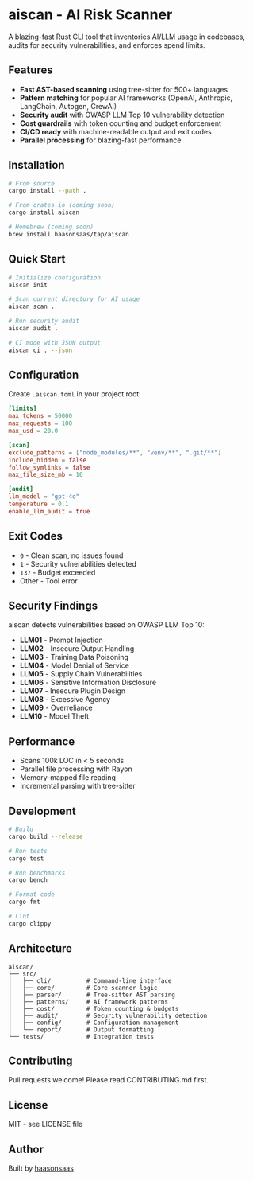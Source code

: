 # aiscan - AI Risk Scanner

A blazing-fast Rust CLI tool that inventories AI/LLM usage in codebases, audits for security vulnerabilities, and enforces spend limits.

## Features

- **Fast AST-based scanning** using tree-sitter for 500+ languages
- **Pattern matching** for popular AI frameworks (OpenAI, Anthropic, LangChain, Autogen, CrewAI)
- **Security audit** with OWASP LLM Top 10 vulnerability detection
- **Cost guardrails** with token counting and budget enforcement
- **CI/CD ready** with machine-readable output and exit codes
- **Parallel processing** for blazing-fast performance

## Installation

```bash
# From source
cargo install --path .

# From crates.io (coming soon)
cargo install aiscan

# Homebrew (coming soon)
brew install haasonsaas/tap/aiscan
```

## Quick Start

```bash
# Initialize configuration
aiscan init

# Scan current directory for AI usage
aiscan scan .

# Run security audit
aiscan audit .

# CI mode with JSON output
aiscan ci . --json
```

## Configuration

Create `.aiscan.toml` in your project root:

```toml
[limits]
max_tokens = 50000
max_requests = 100
max_usd = 20.0

[scan]
exclude_patterns = ["node_modules/**", "venv/**", ".git/**"]
include_hidden = false
follow_symlinks = false
max_file_size_mb = 10

[audit]
llm_model = "gpt-4o"
temperature = 0.1
enable_llm_audit = true
```

## Exit Codes

- `0` - Clean scan, no issues found
- `1` - Security vulnerabilities detected
- `137` - Budget exceeded
- Other - Tool error

## Security Findings

aiscan detects vulnerabilities based on OWASP LLM Top 10:

- **LLM01** - Prompt Injection
- **LLM02** - Insecure Output Handling
- **LLM03** - Training Data Poisoning
- **LLM04** - Model Denial of Service
- **LLM05** - Supply Chain Vulnerabilities
- **LLM06** - Sensitive Information Disclosure
- **LLM07** - Insecure Plugin Design
- **LLM08** - Excessive Agency
- **LLM09** - Overreliance
- **LLM10** - Model Theft

## Performance

- Scans 100k LOC in < 5 seconds
- Parallel file processing with Rayon
- Memory-mapped file reading
- Incremental parsing with tree-sitter

## Development

```bash
# Build
cargo build --release

# Run tests
cargo test

# Run benchmarks
cargo bench

# Format code
cargo fmt

# Lint
cargo clippy
```

## Architecture

```
aiscan/
├── src/
│   ├── cli/          # Command-line interface
│   ├── core/         # Core scanner logic
│   ├── parser/       # Tree-sitter AST parsing
│   ├── patterns/     # AI framework patterns
│   ├── cost/         # Token counting & budgets
│   ├── audit/        # Security vulnerability detection
│   ├── config/       # Configuration management
│   └── report/       # Output formatting
└── tests/            # Integration tests
```

## Contributing

Pull requests welcome! Please read CONTRIBUTING.md first.

## License

MIT - see LICENSE file

## Author

Built by [haasonsaas](https://github.com/haasonsaas)